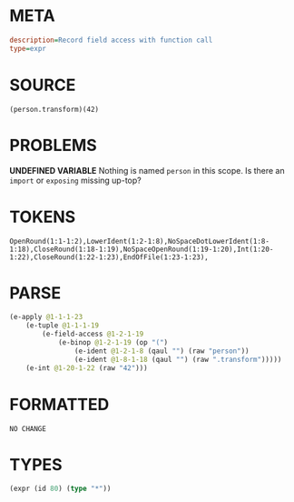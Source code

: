 # META
~~~ini
description=Record field access with function call
type=expr
~~~
# SOURCE
~~~roc
(person.transform)(42)
~~~
# PROBLEMS
**UNDEFINED VARIABLE**
Nothing is named `person` in this scope.
Is there an `import` or `exposing` missing up-top?

# TOKENS
~~~zig
OpenRound(1:1-1:2),LowerIdent(1:2-1:8),NoSpaceDotLowerIdent(1:8-1:18),CloseRound(1:18-1:19),NoSpaceOpenRound(1:19-1:20),Int(1:20-1:22),CloseRound(1:22-1:23),EndOfFile(1:23-1:23),
~~~
# PARSE
~~~clojure
(e-apply @1-1-1-23
	(e-tuple @1-1-1-19
		(e-field-access @1-2-1-19
			(e-binop @1-2-1-19 (op "(")
				(e-ident @1-2-1-8 (qaul "") (raw "person"))
				(e-ident @1-8-1-18 (qaul "") (raw ".transform")))))
	(e-int @1-20-1-22 (raw "42")))
~~~
# FORMATTED
~~~roc
NO CHANGE
~~~
# TYPES
~~~clojure
(expr (id 80) (type "*"))
~~~